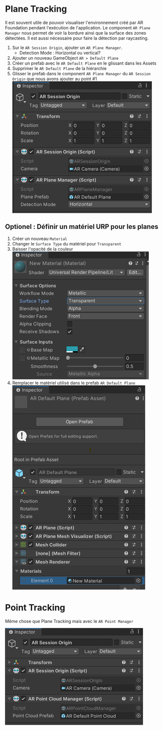 # Plane Tracking

Il est souvent utile de pouvoir visualiser l'environnement créé par AR Foundation pendant l'exécution de l'application. Le component `AR Plane Manager` nous permet de voir la bordure ainsi que la surface des zones détectées. Il est aussi nécessaire pour faire la détection par raycasting.

1. Sur le `AR Session Origin`, ajouter un `AR Plane Manager`.
    - Detection Mode : Horizontal ou vertical?
2. Ajouter un nouveau GameObject `AR > Default Plane`
3. Créer un prefab avec le `AR Default Plane` en le glissant dans les Assets
4. Supprimer le `AR Default Plane` de la hiérarchie
5. Glisser le prefab dans le component `AR Plane Manager` du `AR Session Origin` que nous avons ajouter au point #1<br>
![](images_planes/planes_config.png)

## Optionel : Définir un matériel URP pour les planes
1. Créer un nouveau `Material`
2. Changer le `Surface Type` du matériel pour `Transparent`
3. Baisser l'opacité de la couleur<br>
![](images_planes/material.png)
4. Remplacer le matériel utilisé dans le prefab `AR Default Plane`<br>
![](images_planes/plane_material.png)

# Point Tracking
Même chose que Plane Tracking mais avec le `AR Point Manager`

![](images_planes/points_config.png)